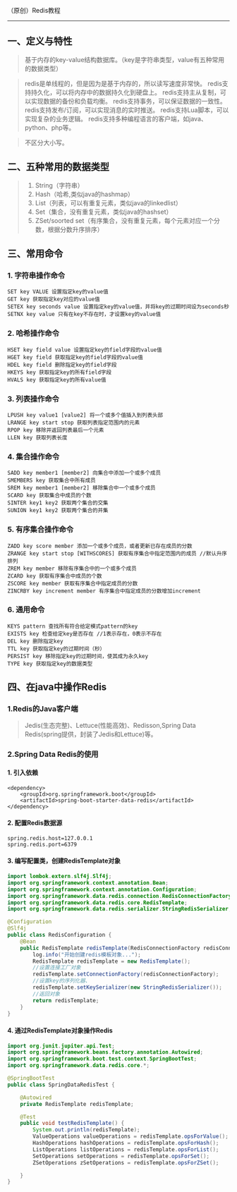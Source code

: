 （原创）Redis教程
***
## 一、定义与特性
> 基于内存的key-value结构数据库。（key是字符串类型，value有五种常用的数据类型）

> redis是单线程的，但是因为是基于内存的，所以读写速度非常快。
> redis支持持久化，可以将内存中的数据持久化到硬盘上。
> redis支持主从复制，可以实现数据的备份和负载均衡。
> redis支持事务，可以保证数据的一致性。
> redis支持发布/订阅，可以实现消息的实时推送。
> redis支持Lua脚本，可以实现复杂的业务逻辑。
> redis支持多种编程语言的客户端，如java、python、php等。

> 不区分大小写。

## 二、五种常用的数据类型
> 1. String（字符串）
> 2. Hash（哈希,类似java的hashmap）
> 3. List（列表，可以有重复元素，类似java的linkedlist）
> 4. Set（集合，没有重复元素，类似java的hashset）
> 5. ZSet/soorted set（有序集合，没有重复元素，每个元素对应一个分数，根据分数升序排序）

## 三、常用命令
### 1. 字符串操作命令
```
SET key VALUE 设置指定key的value值
GET key 获取指定key对应的value值
SETEX key seconds value 设置指定key的value值，并将key的过期时间设为seconds秒
SETNX key value 只有在key不存在时，才设置key的value值
```

### 2. 哈希操作命令
```
HSET key field value 设置指定key的field字段的value值
HGET key field 获取指定key的field字段的value值 
HDEL key field 删除指定key的field字段
HKEYS key 获取指定key的所有field字段
HVALS key 获取指定key的所有value值
```

### 3. 列表操作命令
```
LPUSH key value1 [value2] 将一个或多个值插入到列表头部
LRANGE key start stop 获取列表指定范围内的元素
RPOP key 移除并返回列表最后一个元素
LLEN key 获取列表长度
```

### 4. 集合操作命令
```
SADD key member1 [member2] 向集合中添加一个或多个成员
SMEMBERS key 获取集合中所有成员
SREM key member1 [member2] 移除集合中一个或多个成员
SCARD key 获取集合中成员的个数
SINTER key1 key2 获取两个集合的交集
SUNION key1 key2 获取两个集合的并集
```

### 5. 有序集合操作命令
```
ZADD key score member 添加一个或多个成员，或者更新已存在成员的分数
ZRANGE key start stop [WITHSCORES] 获取有序集合中指定范围内的成员 //默认升序排列
ZREM key member 移除有序集合中的一个或多个成员
ZCARD key 获取有序集合中成员的个数
ZSCORE key member 获取有序集合中指定成员的分数
ZINCRBY key increment member 有序集合中指定成员的分数增加increment
```

### 6. 通用命令
```
KEYS pattern 查找所有符合给定模式pattern的key
EXISTS key 检查给定key是否存在 //1表示存在，0表示不存在
DEL key 删除指定key
TTL key 获取指定key的过期时间（秒）
PERSIST key 移除指定key的过期时间，使其成为永久key
TYPE key 获取指定key的数据类型
```

## 四、在java中操作Redis
### 1.Redis的Java客户端
> Jedis(生态完整)、Lettuce(性能高效)、Redisson,Spring Data Redis(spring提供，封装了Jedis和Lettuce)等。

### 2.Spring Data Redis的使用
#### 1. 引入依赖
```
<dependency>
    <groupId>org.springframework.boot</groupId>
    <artifactId>spring-boot-starter-data-redis</artifactId>
</dependency>
```
#### 2. 配置Redis数据源
```
spring.redis.host=127.0.0.1
spring.redis.port=6379
```
#### 3. 编写配置类，创建RedisTemplate对象
```java
import lombok.extern.slf4j.Slf4j;
import org.springframework.context.annotation.Bean;
import org.springframework.context.annotation.Configuration;
import org.springframework.data.redis.connection.RedisConnectionFactory;
import org.springframework.data.redis.core.RedisTemplate;
import org.springframework.data.redis.serializer.StringRedisSerializer;

@Configuration
@Slf4j
public class RedisConfiguration {
    @Bean
    public RedisTemplate redisTemplate(RedisConnectionFactory redisConnectionFactory) {
        log.info("开始创建redis模板对象...");
        RedisTemplate redisTemplate = new RedisTemplate();
        //设置连接工厂对象
        redisTemplate.setConnectionFactory(redisConnectionFactory);
        //设置key的序列化器、
        redisTemplate.setKeySerializer(new StringRedisSerializer());
        //返回对象
        return redisTemplate;
    }
}
```
#### 4. 通过RedisTemplate对象操作Redis
```java
import org.junit.jupiter.api.Test;
import org.springframework.beans.factory.annotation.Autowired;
import org.springframework.boot.test.context.SpringBootTest;
import org.springframework.data.redis.core.*;

@SpringBootTest
public class SpringDataRedisTest {

    @Autowired
    private RedisTemplate redisTemplate;

    @Test
    public void testRedisTemplate() {
        System.out.println(redisTemplate);
        ValueOperations valueOperations = redisTemplate.opsForValue();
        HashOperations hashOperations = redisTemplate.opsForHash();
        ListOperations listOperations = redisTemplate.opsForList();
        SetOperations setOperations = redisTemplate.opsForSet();
        ZSetOperations zSetOperations = redisTemplate.opsForZSet();

    }
}
```
